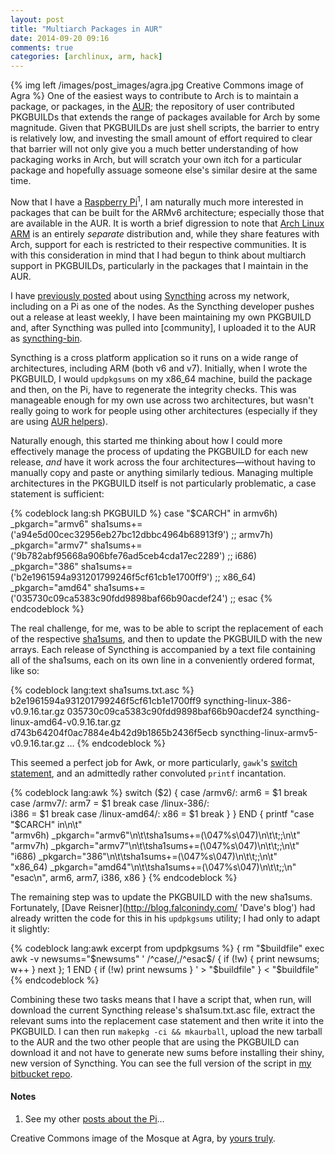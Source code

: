 ```yaml
---
layout: post
title: "Multiarch Packages in AUR"
date: 2014-09-20 09:16
comments: true
categories: [archlinux, arm, hack]
---
```

{% img left /images/post_images/agra.jpg Creative Commons image of Agra %}
One of the easiest ways to contribute to Arch is to maintain a package, or
packages, in the 
<acronym title="Arch User Repository">[AUR](https://aur.archlinux.org/ 'AUR homepage')</acronym>;
the repository of user contributed PKGBUILDs that extends the range of packages available 
for Arch by some magnitude. Given that PKGBUILDs are just shell scripts, the barrier
to entry is relatively low, and investing the small amount of effort required to clear
that barrier will not only give you a much better understanding of how packaging works
in Arch, but will scratch your own itch for a particular package and hopefully assuage
someone else's similar desire at the same time.

Now that I have a 
[Raspberry Pi](http://www.raspberrypi.org/ 'Raspberry Pi site')<sup>1</sup>, I am 
naturally much more interested in packages that can be built for the ARMv6
architecture; especially those that are available in the AUR. It is worth a brief 
digression to note that 
[Arch Linux ARM](http://archlinuxarm.org/ 'AL ARM home page') is an entirely 
*separate* distribution and, while they share features with Arch, support for
each is restricted to their respective communities. It is with this
consideration in mind that I had begun to think about multiarch support in
PKGBUILDs, particularly in the packages that I maintain in the AUR. 

I have
[previously posted](http://jasonwryan.com/blog/2014/05/10/syncthing/ 'Post on Syncthing')
about using [Syncthing](http://syncthing.net/ 'Open source synching: genius…')
across my network, including on a Pi as one of the nodes. As the Syncthing
developer pushes out a release at least weekly, I have been maintaining my own
PKGBUILD and, after Syncthing was pulled into [community], I uploaded it to the
AUR as
[syncthing-bin](https://aur.archlinux.org/packages/syncthing-bin 'AUR package'). 

Syncthing is a cross platform application so it runs on a wide range of
architectures, including ARM (both v6 and v7). Initially, when I wrote the
PKGBUILD, I would `updpkgsums` on my x86_64 machine, build the package and
then, on the Pi, have to regenerate the integrity checks. This was manageable
enough for my own use across two architectures, but wasn't really going to
work for people using other architectures (especially if they are using
[AUR helpers](http://jasonwryan.com/blog/2013/04/09/helpers/ 'My post on Yaourt')). 

Naturally enough, this started me thinking about how I could more effectively
manage the process of updating the PKGBUILD for each new release, *and* have it
work across the four architectures—without having to manually copy and paste or
anything similarly tedious. Managing multiple architectures in the PKGBUILD
itself is not particularly problematic, a case statement is sufficient:

{% codeblock lang:sh PKGBUILD %}
case "$CARCH" in
    armv6h) _pkgarch="armv6"
            sha1sums+=('a94e5d00cec32956eb27bc12dbbc4964b68913f9')
           ;;
    armv7h) _pkgarch="armv7"
            sha1sums+=('9b782abf95668a906bfe76ad5ceb4cda17ec2289')
           ;;
    i686) _pkgarch="386"
          sha1sums+=('b2e1961594a931201799246f5cf61cb1e1700ff9')
           ;;
    x86_64) _pkgarch="amd64"
            sha1sums+=('035730c09ca5383c90fdd9898baf66b90acdef24')
           ;;
esac
{% endcodeblock %}

The real challenge, for me, was to be able to script the replacement of each of
the respective 
[sha1sums](http://en.wikipedia.org/wiki/Sha1sum 'Wikipedia entry'), 
and then to update the PKGBUILD with the new arrays.  Each release of
Syncthing is accompanied by a text file containing all of the sha1sums, each on
its own line in a conveniently ordered format, like so:

{% codeblock lang:text sha1sums.txt.asc %}
b2e1961594a931201799246f5cf61cb1e1700ff9    syncthing-linux-386-v0.9.16.tar.gz
035730c09ca5383c90fdd9898baf66b90acdef24    syncthing-linux-amd64-v0.9.16.tar.gz
d743b64204f0ac7884e4b42d9b1865b2436f5ecb    syncthing-linux-armv5-v0.9.16.tar.gz
…
{% endcodeblock %}

This seemed a perfect job for Awk, or more particularly, `gawk`'s 
[switch statement](https://www.gnu.org/software/gawk/manual/html_node/Switch-Statement.html 'Gawk manual'),
and an admittedly rather convoluted `printf` incantation.

{% codeblock lang:awk %}
    switch ($2) {
      case /armv6/:
        arm6 = $1
        break
      case /armv7/:
        arm7 = $1
        break
      case /linux-386/:                                                                       
        i386 = $1
        break
      case /linux-amd64/:
        x86 = $1
        break
      }
  }
END {
  printf "case \"$CARCH\" in\n\t"\
         "armv6h) _pkgarch=\"armv6\"\n\t\tsha1sums+=(\047%s\047)\n\t\t;;\n\t"\
         "armv7h) _pkgarch=\"armv7\"\n\t\tsha1sums+=(\047%s\047)\n\t\t;;\n\t"\
         "i686) _pkgarch=\"386\"\n\t\tsha1sums+=(\047%s\047)\n\t\t;;\n\t"\
         "x86_64) _pkgarch=\"amd64\"\n\t\tsha1sums+=(\047%s\047)\n\t\t;;\n"\
         "esac\n",
         arm6, arm7, i386, x86
}
{% endcodeblock %}

The remaining step was to update the PKGBUILD with the new sha1sums. Fortunately,
[Dave Reisner](http://blog.falconindy.com/ 'Dave's blog') had already written the code
for this in his `updpkgsums` utility; I had only to adapt it slightly:

{% codeblock lang:awk excerpt from updpkgsums %}
{
  rm "$buildfile"
  exec awk -v newsums="$newsums" '
    /^case/,/^esac$/ {
      if (!w) { print newsums; w++ }
        next
      }; 1
      END { if (!w) print newsums }
  ' > "$buildfile"
} < "$buildfile"
{% endcodeblock %}

Combining these two tasks means that I have a script that, when run, will download
the current Syncthing release's <span class="file">sha1sum.txt.asc</span>
file, extract the relevant sums into the replacement case statement and then
write it into the PKGBUILD. I can then run `makepkg -ci && mkaurball`, upload
the new tarball to the AUR and the two other people that are using the PKGBUILD
can download it and not have to generate new sums before installing their
shiny, new version of Syncthing. You can see the full version of the script in 
[my bitbucket repo](https://bitbucket.org/jasonwryan/shiv/src/tip/Scripts/upsync 'Tip…').

#### Notes
1. See my other [posts about the Pi](http://jasonwryan.com/blog/categories/arm/)…

Creative Commons image of the Mosque at Agra, by 
[yours truly](https://www.flickr.com/photos/jasonwryan/14986166957/). 
